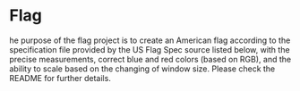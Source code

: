 # Flag
he purpose of the flag project is to create an American flag according to the specification file provided by the US Flag Spec source listed below, with the precise measurements, correct blue and red colors (based on RGB), and the ability to scale based on the changing of window size. Please check the README for further details.
